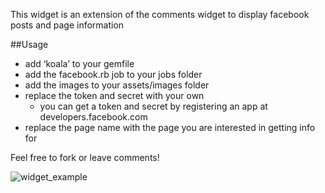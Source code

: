 This widget is an extension of the comments widget to display facebook posts and page information

##Usage

- add ‘koala’ to your gemfile
- add the facebook.rb job to your jobs folder
- add the images to your assets/images folder
- replace the token and secret with your own
  - you can get a token and secret by registering an app at developers.facebook.com
- replace the page name with the page you are interested in getting info for

Feel free to fork or leave comments!


![widget_example](https://github.com/ssalinas/facebook_posts/raw/master/widget_example.png)
